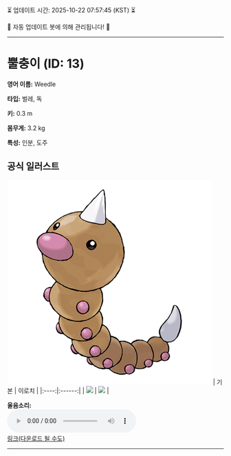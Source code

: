 
⏳ 업데이트 시간: 2025-10-22 07:57:45 (KST) ⏳

🤖 자동 업데이트 봇에 의해 관리됩니다! 🤖

---

# 뿔충이 (ID: 13)
**영어 이름:** Weedle

**타입:** 벌레, 독

**키:** 0.3 m

**몸무게:** 3.2 kg

**특성:** 인분, 도주

## 공식 일러스트
![](https://raw.githubusercontent.com/PokeAPI/sprites/master/sprites/pokemon/other/official-artwork/13.png)
| 기본 | 이로치 |
|:----:|:------:|
| <img src="http://play.pokemonshowdown.com/sprites/ani/weedle.gif" width="200"> | <img src="http://play.pokemonshowdown.com/sprites/ani-shiny/weedle.gif" width="200"> |

**울음소리:**<br><audio controls src="https://raw.githubusercontent.com/PokeAPI/cries/main/cries/pokemon/latest/13.ogg"></audio><br> [링크(다운로드 될 수도)](https://raw.githubusercontent.com/PokeAPI/cries/main/cries/pokemon/latest/13.ogg)


---
